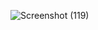 ![Screenshot (119)](https://github.com/user-attachments/assets/aa73e46b-8d32-4582-8cca-99c7d771df7d)



